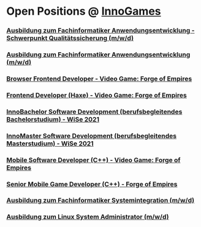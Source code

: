 # Open Positions @ [InnoGames](https://www.innogames.com/career/detail/job?s=github_jobs_repo)

### [Ausbildung zum Fachinformatiker Anwendungsentwicklung - Schwerpunkt Qualitätssicherung \(m/w/d\)](ausbildung-zum-fachinformatiker-anwendungsentwicklung-schwerpunkt-qualitätssicherung-m-w-d.md)
### [Ausbildung zum Fachinformatiker Anwendungsentwicklung \(m/w/d\)](ausbildung-zum-fachinformatiker-anwendungsentwicklung-m-w-d.md)
### [Browser Frontend Developer - Video Game: Forge of Empires](browser-frontend-developer-video-game-forge-of-empires.md)
### [Frontend Developer \(Haxe\) - Video Game: Forge of Empires](frontend-developer-haxe-video-game-forge-of-empires.md)
### [InnoBachelor Software Development \(berufsbegleitendes Bachelorstudium\) - WiSe 2021](innobachelor-software-development-berufsbegleitendes-bachelorstudium-wise-2021.md)
### [InnoMaster Software Development \(berufsbegleitendes Masterstudium\) - WiSe 2021](innomaster-software-development-berufsbegleitendes-masterstudium-wise-2021.md)
### [Mobile Software Developer \(C++\) - Video Game: Forge of Empires](mobile-software-developer-c++-video-game-forge-of-empires.md)
### [Senior Mobile Game Developer \(C++\) - Forge of Empires](senior-mobile-game-developer-c++-forge-of-empires.md)
### [Ausbildung zum Fachinformatiker Systemintegration \(m/w/d\)](ausbildung-zum-fachinformatiker-systemintegration-m-w-d.md)
### [Ausbildung zum Linux System Administrator \(m/w/d\)](ausbildung-zum-linux-system-administrator-m-w-d.md)
